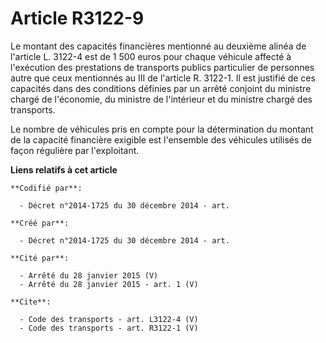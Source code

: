 # Article R3122-9

Le montant des capacités financières mentionné au deuxième alinéa de l'article L. 3122-4 est de 1 500 euros pour chaque
véhicule affecté à l'exécution des prestations de transports publics particulier de personnes autre que ceux mentionnés au
III de l'article R. 3122-1. Il est justifié de ces capacités dans des conditions définies par un arrêté conjoint du ministre
chargé de l'économie, du ministre de l'intérieur et du ministre chargé des transports. 

Le nombre de véhicules pris en compte pour la détermination du montant de la capacité financière exigible est l'ensemble des
véhicules utilisés de façon régulière par l'exploitant.

**Liens relatifs à cet article**

	**Codifié par**:

	  - Décret n°2014-1725 du 30 décembre 2014 - art.

	**Créé par**:

	  - Décret n°2014-1725 du 30 décembre 2014 - art.

	**Cité par**:

	  - Arrêté du 28 janvier 2015 (V)
	  - Arrêté du 28 janvier 2015 - art. 1 (V)

	**Cite**:

	  - Code des transports - art. L3122-4 (V)
	  - Code des transports - art. R3122-1 (V)
